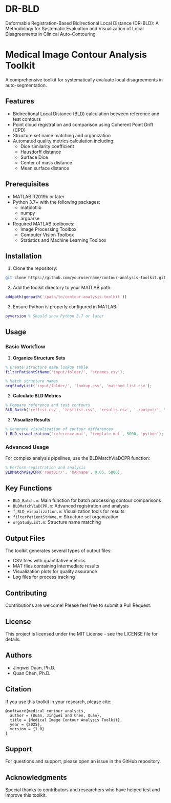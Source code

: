 # DR-BLD
Deformable Registration-Based Bidirectional Local Distance (DR-BLD): A Methodology for Systematic Evaluation and Visualization of Local Disagreements in Clinical Auto-Contouring
# Medical Image Contour Analysis Toolkit

A comprehensive toolkit for systematically evaluate local disagreements in auto-segmentation.

## Features

- Bidirectional Local Distance (BLD) calculation between reference and test contours
- Point cloud registration and comparison using Coherent Point Drift (CPD)
- Structure set name matching and organization
- Automated quality metrics calculation including:
  - Dice similarity coefficient
  - Hausdorff distance
  - Surface Dice
  - Center of mass distance
  - Mean surface distance

## Prerequisites

- MATLAB R2019b or later
- Python 3.7+ with the following packages:
  - matplotlib
  - numpy
  - argparse
- Required MATLAB toolboxes:
  - Image Processing Toolbox
  - Computer Vision Toolbox
  - Statistics and Machine Learning Toolbox

## Installation

1. Clone the repository:
```bash
git clone https://github.com/yourusername/contour-analysis-toolkit.git
```

2. Add the toolkit directory to your MATLAB path:
```matlab
addpath(genpath('/path/to/contour-analysis-toolkit'))
```

3. Ensure Python is properly configured in MATLAB:
```matlab
pyversion % Should show Python 3.7 or later
```

## Usage

### Basic Workflow

1. **Organize Structure Sets**
```matlab
% Create structure name lookup table
filterPatientStName('input/folder/', 'stnames.csv');

% Match structure names
orgStudyList('input/folder/', 'lookup.csv', 'matched_list.csv');
```

2. **Calculate BLD Metrics**
```matlab
% Compare reference and test contours
BLD_Batch('reflist.csv', 'testlist.csv', 'results.csv', './output/', '');
```

3. **Visualize Results**
```matlab
% Generate visualization of contour differences
f_BLD_visualization('reference.mat', 'template.mat', 5000, 'python');
```

### Advanced Usage

For complex analysis pipelines, use the BLDMatchViaDCPR function:
```matlab
% Perform registration and analysis
BLDMatchViaDCPR('rootDir/', 'OARname', 0.05, 5000);
```

## Key Functions

- `BLD_Batch.m`: Main function for batch processing contour comparisons
- `BLDMatchViaDCPR.m`: Advanced registration and analysis
- `f_BLD_visualization.m`: Visualization tools for results
- `filterPatientStName.m`: Structure set organization
- `orgStudyList.m`: Structure name matching

## Output Files

The toolkit generates several types of output files:

- CSV files with quantitative metrics
- MAT files containing intermediate results
- Visualization plots for quality assurance
- Log files for process tracking

## Contributing

Contributions are welcome! Please feel free to submit a Pull Request.

## License

This project is licensed under the MIT License - see the LICENSE file for details.

## Authors

- Jingwei Duan, Ph.D.
- Quan Chen, Ph.D.

## Citation

If you use this toolkit in your research, please cite:
```
@software{medical_contour_analysis,
  author = {Duan, Jingwei and Chen, Quan},
  title = {Medical Image Contour Analysis Toolkit},
  year = {2025},
  version = {1.0}
}
```

## Support

For questions and support, please open an issue in the GitHub repository.

## Acknowledgments

Special thanks to contributors and researchers who have helped test and improve this toolkit.
